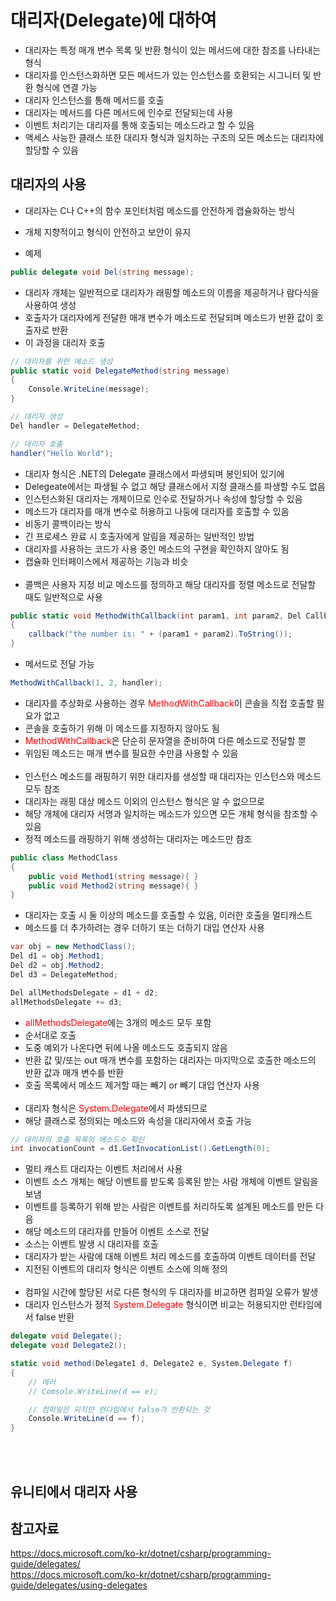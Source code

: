 대리자(Delegate)에 대하여
=============
- 대리자는 특정 매개 변수 목록 및 반환 형식이 있는 메서드에 대한 참조를 나타내는 형식
- 대리자를 인스턴스화하면 모든 메서드가 있는 인스턴스를 호환되는 시그니터 및 반환 형식에 연결 가능
- 대리자 인스턴스를 통해 메서드를 호출
- 대리자는 메서드를 다른 메서드에 인수로 전달되는데 사용
- 이벤트 처리기는 대리자를 통해 호출되는 메소드라고 할 수 있음
- 액세스 사능한 클래스 또한 대리자 형식과 일치하는 구조의 모든 메소드는 대리자에 할당할 수 있음

대리자의 사용
--------
- 대리자는 C나 C++의 함수 포인터처럼 메소드를 안전하게 캡슐화하는 방식
- 개체 지향적이고 형식이 안전하고 보안이 유지

- 예제
```cs
public delegate void Del(string message);
```  
- 대리자 개체는 일반적으로 대리자가 래핑할 메소드의 이름을 제공하거나 람다식을 사용하여 생성
- 호출자가 대리자에게 전달한 매개 변수가 메소드로 전달되며 메소드가 반환 값이 호출자로 반환
- 이 과정을 대리자 호출

```cs
// 대리자를 위한 메소드 생성
public static void DelegateMethod(string message)
{
    Console.WriteLine(message);
}
```
```cs
// 대리자 생성
Del handler = DelegateMethod;

// 대리자 호출
handler("Hello World");
```
- 대리자 형식은 .NET의 Delegate 클래스에서 파생되며 봉인되어 있기에
- Delegeate에서는 파생될 수 없고 해당 클래스에서 지정 클래스를 파생할 수도 없음
- 인스턴스화된 대리자는 개체이므로 인수로 전달하거나 속성에 할당할 수 있음
- 메소드가 대리자를 매개 변수로 허용하고 나둥에 대리자를 호출할 수 있음
- 비동기 콜백이라는 방식
- 긴 프로세스 완료 시 호출자에게 알림을 제공하는 일반적인 방법
- 대리자를 사용하는 코드가 사용 중인 메소드의 구현을 확인하지 않아도 됨
- 캡슐화 인터페이스에서 제공하는 기능과 비슷
<br/><br/>
- 콜백은 사용자 지정 비교 메소드를 정의하고 해당 대리자를 정렬 메소드로 전달할 때도 일반적으로 사용
```cs
public static void MethodWithCallback(int param1, int param2, Del Callback)
{
    callback("the number is: " + (param1 + param2).ToString());
}
```
- 메서드로 전달  가능
```cs
MethodWithCallback(1, 2, handler);
```
- 대리자를 추상화로 사용하는 경우 <span style="color:red">MethodWithCallback</span>이 콘솔을 직접 호출할 필요가 없고
- 콘솔을 호출하기 위해 이 메소드를 지정하지 않아도 됨
- <span style="color:red">MethodWithCallback</span>은 단순히 문자열을 준비하여 다른 메소드로 전달할 뿐
- 위임된 메소드는 매개 변수를 필요한 수만큼 사용할 수 있음
<br/><br/>
- 인스턴스 메소드를 래핑하기 위한 대리자를 생성할 때 대리자는 인스턴스와 메소드 모두 참조
- 대리자는 래핑 대상 메소드 이외의 인스턴스 형식은 알 수 없으므로
- 해당 개체에 대리자 서명과 일치하는 메소드가 있으면 모든 개체 형식을 참조할 수 있음
- 정적 메소드를 래핑하기 위해 생성하는 대리자는 메소드만 참조
```cs
public class MethodClass
{
    public void Method1(string message){ }
    public void Method2(string message){ }
}
```
- 대리자는 호출 시 둘 이상의 메소드를 호출할 수 있음, 이러한 호출을 멀티캐스트
- 메소드를 더 추가하려는 경우 더하기 또는 더하기 대입 연산자 사용
```cs
var obj = new MethodClass();
Del d1 = obj.Method1;
Del d2 = obj.Method2;
Del d3 = DelegateMethod;

Del allMethodsDelegate = d1 + d2;
allMethodsDelegate += d3;
```
- <span style="color:red">allMethodsDelegate</span>에는 3개의 메소드 모두 포함
- 순서대로 호출
- 도중 예외가 나온다면 뒤에 나올 메소드도 호출되지 않음
- 반환 값 및/또는 out 매개 변수를 포함하는 대리자는 마지막으로 호출한 메소드의 반환 값과 매개 변수를 반환
- 호출 목록에서 메소드 제거할 때는 빼기 or 빼기 대입 연산자 사용
<br/><br/>
- 대리자 형식은 <span style="color:red">System.Delegate</span>에서 파생되므로
- 해당 클래스로 정의되는 메소드와 속성을 대리자에서 호출 가능
```cs
// 대리자의 호출 목록의 메소드수 확인
int invocationCount = d1.GetInvocationList().GetLength(0);
```
- 멀티 캐스트 대리자는 이벤트 처리에서 사용
- 이벤트 소스 개체는 해당 이벤트를 받도록 등록된 받는 사람 개체에 이벤트 알림을 보냄
- 이벤트를 등록하기 위해 받는 사람은 이벤트를 처리하도록 설계된 메소드를 만든 다음
- 해당 메소드의 대리자를 만들어 이벤트 소스로 전달
- 소스는 이벤트 발생 시 대리자를 호출
- 대리자가 받는 사람에 대해 이벤트 처리 메소드를 호출하여 이벤트 데이터를 전달
- 지전된 이벤트의 대리자 형식은 이벤트 소스에 의해 정의
<br/><br/>
- 컴파일 시간에 할당된 서로 다른 형식의 두 대리자를 비교하면 컴파일 오류가 발생
- 대리자 인스턴스가 정적 <span style="color:red">System.Delegate</span> 형식이면 비교는 허용되지만 런타임에서 false 반환
```cs
delegate void Delegate();
delegate void Delegate2();

static void method(Delegate1 d, Delegate2 e, System.Delegate f)
{
    // 에러
    // Comsole.WriteLine(d == e);

    // 컴파일은 되지만 런다임에서 false가 반환되는 것
    Console.WriteLine(d == f);
}
```
<br/><br/>

유니티에서 대리자 사용
--------

참고자료
----------
https://docs.microsoft.com/ko-kr/dotnet/csharp/programming-guide/delegates/    
https://docs.microsoft.com/ko-kr/dotnet/csharp/programming-guide/delegates/using-delegates
